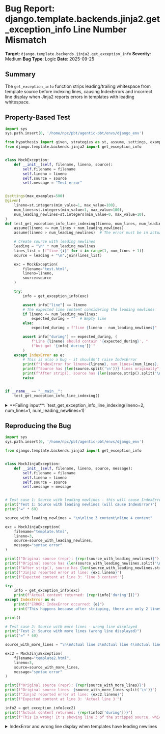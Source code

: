 # Bug Report: django.template.backends.jinja2.get_exception_info Line Number Mismatch

**Target**: `django.template.backends.jinja2.get_exception_info`
**Severity**: Medium
**Bug Type**: Logic
**Date**: 2025-09-25

## Summary

The `get_exception_info` function strips leading/trailing whitespace from template source before indexing lines, causing IndexErrors and incorrect line display when Jinja2 reports errors in templates with leading whitespace.

## Property-Based Test

```python
import sys
sys.path.insert(0, '/home/npc/pbt/agentic-pbt/envs/django_env')

from hypothesis import given, strategies as st, assume, settings, example
from django.template.backends.jinja2 import get_exception_info


class MockException:
    def __init__(self, filename, lineno, source):
        self.filename = filename
        self.lineno = lineno
        self.source = source
        self.message = "Test error"


@settings(max_examples=500)
@given(
    lineno=st.integers(min_value=1, max_value=100),
    num_lines=st.integers(min_value=1, max_value=100),
    num_leading_newlines=st.integers(min_value=0, max_value=10),
)
def test_get_exception_info_line_indexing(lineno, num_lines, num_leading_newlines):
    assume(lineno <= num_lines + num_leading_newlines)
    assume(lineno > num_leading_newlines)  # The error must be in actual content, not empty lines

    # Create source with leading newlines
    leading = "\n" * num_leading_newlines
    lines_list = [f"line {i}" for i in range(1, num_lines + 1)]
    source = leading + "\n".join(lines_list)

    exc = MockException(
        filename="test.html",
        lineno=lineno,
        source=source
    )

    try:
        info = get_exception_info(exc)

        assert info["line"] == lineno
        # The expected line content considering the leading newlines
        if lineno <= num_leading_newlines:
            expected_during = ""  # Empty line
        else:
            expected_during = f"line {lineno - num_leading_newlines}"

        assert info["during"] == expected_during, (
            f"Line {lineno} should contain '{expected_during}', "
            f"but got '{info['during']}'"
        )
    except IndexError as e:
        # This is also a bug - it shouldn't raise IndexError
        print(f"IndexError for lineno={lineno}, num_lines={num_lines}, num_leading_newlines={num_leading_newlines}")
        print(f"Source has {len(source.split('\n'))} lines originally")
        print(f"After strip(), source has {len(source.strip().split('\n'))} lines")
        raise


if __name__ == "__main__":
    test_get_exception_info_line_indexing()
```

<details>

<summary>
**Failing input**: `test_get_exception_info_line_indexing(lineno=2, num_lines=1, num_leading_newlines=1)`
</summary>
```
IndexError for lineno=33, num_lines=30, num_leading_newlines=7
Source has 37 lines originally
After strip(), source has 30 lines
IndexError for lineno=33, num_lines=30, num_leading_newlines=7
Source has 37 lines originally
After strip(), source has 30 lines
IndexError for lineno=33, num_lines=30, num_leading_newlines=3
Source has 33 lines originally
After strip(), source has 30 lines
IndexError for lineno=31, num_lines=30, num_leading_newlines=3
Source has 33 lines originally
After strip(), source has 30 lines
IndexError for lineno=31, num_lines=30, num_leading_newlines=1
Source has 31 lines originally
After strip(), source has 30 lines
IndexError for lineno=31, num_lines=29, num_leading_newlines=2
Source has 31 lines originally
After strip(), source has 29 lines
IndexError for lineno=31, num_lines=28, num_leading_newlines=3
Source has 31 lines originally
After strip(), source has 28 lines
IndexError for lineno=31, num_lines=27, num_leading_newlines=4
Source has 31 lines originally
After strip(), source has 27 lines
IndexError for lineno=31, num_lines=26, num_leading_newlines=5
Source has 31 lines originally
After strip(), source has 26 lines
IndexError for lineno=31, num_lines=25, num_leading_newlines=6
Source has 31 lines originally
After strip(), source has 25 lines
IndexError for lineno=31, num_lines=23, num_leading_newlines=8
Source has 31 lines originally
After strip(), source has 23 lines
IndexError for lineno=31, num_lines=22, num_leading_newlines=9
Source has 31 lines originally
After strip(), source has 22 lines
IndexError for lineno=31, num_lines=21, num_leading_newlines=10
Source has 31 lines originally
After strip(), source has 21 lines
IndexError for lineno=30, num_lines=22, num_leading_newlines=10
Source has 32 lines originally
After strip(), source has 22 lines
IndexError for lineno=29, num_lines=23, num_leading_newlines=10
Source has 33 lines originally
After strip(), source has 23 lines
IndexError for lineno=28, num_lines=24, num_leading_newlines=10
Source has 34 lines originally
After strip(), source has 24 lines
IndexError for lineno=27, num_lines=25, num_leading_newlines=10
Source has 35 lines originally
After strip(), source has 25 lines
IndexError for lineno=27, num_lines=24, num_leading_newlines=9
Source has 33 lines originally
After strip(), source has 24 lines
IndexError for lineno=27, num_lines=23, num_leading_newlines=8
Source has 31 lines originally
After strip(), source has 23 lines
IndexError for lineno=27, num_lines=22, num_leading_newlines=7
Source has 29 lines originally
After strip(), source has 22 lines
IndexError for lineno=27, num_lines=21, num_leading_newlines=6
Source has 27 lines originally
After strip(), source has 21 lines
IndexError for lineno=26, num_lines=20, num_leading_newlines=6
Source has 26 lines originally
After strip(), source has 20 lines
IndexError for lineno=25, num_lines=19, num_leading_newlines=6
Source has 25 lines originally
After strip(), source has 19 lines
IndexError for lineno=24, num_lines=18, num_leading_newlines=6
Source has 24 lines originally
After strip(), source has 18 lines
IndexError for lineno=23, num_lines=17, num_leading_newlines=6
Source has 23 lines originally
After strip(), source has 17 lines
IndexError for lineno=22, num_lines=16, num_leading_newlines=6
Source has 22 lines originally
After strip(), source has 16 lines
IndexError for lineno=17, num_lines=11, num_leading_newlines=6
Source has 17 lines originally
After strip(), source has 11 lines
IndexError for lineno=7, num_lines=1, num_leading_newlines=6
Source has 7 lines originally
After strip(), source has 1 lines
IndexError for lineno=6, num_lines=1, num_leading_newlines=5
Source has 6 lines originally
After strip(), source has 1 lines
IndexError for lineno=5, num_lines=1, num_leading_newlines=4
Source has 5 lines originally
After strip(), source has 1 lines
IndexError for lineno=4, num_lines=1, num_leading_newlines=3
Source has 4 lines originally
After strip(), source has 1 lines
IndexError for lineno=3, num_lines=1, num_leading_newlines=2
Source has 3 lines originally
After strip(), source has 1 lines
IndexError for lineno=2, num_lines=1, num_leading_newlines=1
Source has 2 lines originally
After strip(), source has 1 lines
IndexError for lineno=2, num_lines=1, num_leading_newlines=1
Source has 2 lines originally
After strip(), source has 1 lines
  + Exception Group Traceback (most recent call last):
  |   File "/home/npc/pbt/agentic-pbt/worker_/9/hypo.py", line 60, in <module>
  |     test_get_exception_info_line_indexing()
  |     ~~~~~~~~~~~~~~~~~~~~~~~~~~~~~~~~~~~~~^^
  |   File "/home/npc/pbt/agentic-pbt/worker_/9/hypo.py", line 17, in test_get_exception_info_line_indexing
  |     @given(
  |
  |   File "/home/npc/miniconda/lib/python3.13/site-packages/hypothesis/core.py", line 2124, in wrapped_test
  |     raise the_error_hypothesis_found
  | ExceptionGroup: Hypothesis found 2 distinct failures. (2 sub-exceptions)
  +-+---------------- 1 ----------------
    | Traceback (most recent call last):
    |   File "/home/npc/pbt/agentic-pbt/worker_/9/hypo.py", line 47, in test_get_exception_info_line_indexing
    |     assert info["during"] == expected_during, (
    |            ^^^^^^^^^^^^^^^^^^^^^^^^^^^^^^^^^
    | AssertionError: Line 2 should contain 'line 1', but got 'line 2'
    | Falsifying example: test_get_exception_info_line_indexing(
    |     lineno=2,
    |     num_lines=2,  # or any other generated value
    |     num_leading_newlines=1,
    | )
    | Explanation:
    |     These lines were always and only run by failing examples:
    |         /home/npc/pbt/agentic-pbt/worker_/9/hypo.py:48
    |         /home/npc/pbt/agentic-pbt/worker_/9/hypo.py:51
    +---------------- 2 ----------------
    | Traceback (most recent call last):
    |   File "/home/npc/pbt/agentic-pbt/worker_/9/hypo.py", line 38, in test_get_exception_info_line_indexing
    |     info = get_exception_info(exc)
    |   File "/home/npc/miniconda/lib/python3.13/site-packages/django/template/backends/jinja2.py", line 106, in get_exception_info
    |     during = lines[lineno - 1][1]
    |              ~~~~~^^^^^^^^^^^^
    | IndexError: list index out of range
    | Falsifying example: test_get_exception_info_line_indexing(
    |     lineno=2,
    |     num_lines=1,
    |     num_leading_newlines=1,
    | )
    | Explanation:
    |     These lines were always and only run by failing examples:
    |         /home/npc/pbt/agentic-pbt/worker_/9/hypo.py:51
    +------------------------------------
```
</details>

## Reproducing the Bug

```python
import sys
sys.path.insert(0, '/home/npc/pbt/agentic-pbt/envs/django_env')

from django.template.backends.jinja2 import get_exception_info


class MockJinjaException:
    def __init__(self, filename, lineno, source, message):
        self.filename = filename
        self.lineno = lineno
        self.source = source
        self.message = message


# Test case 1: Source with leading newlines - this will cause IndexError
print("Test 1: Source with leading newlines (will cause IndexError)")
print("=" * 60)

source_with_leading_newlines = "\n\nline 3 content\nline 4 content"

exc = MockJinjaException(
    filename="template.html",
    lineno=3,
    source=source_with_leading_newlines,
    message="syntax error"
)

print(f"Original source (repr): {repr(source_with_leading_newlines)}")
print(f"Original source has {len(source_with_leading_newlines.split('\n'))} lines")
print(f"After strip(), source has {len(source_with_leading_newlines.strip().split('\n'))} lines")
print(f"Jinja2 reported error at line: {exc.lineno}")
print(f"Expected content at line 3: 'line 3 content'")

try:
    info = get_exception_info(exc)
    print(f"Actual content returned: {repr(info['during'])}")
except IndexError as e:
    print(f"ERROR: IndexError occurred: {e}")
    print("This happens because after stripping, there are only 2 lines, but we're trying to access line 3")

print()

# Test case 2: Source with more lines - wrong line displayed
print("Test 2: Source with more lines (wrong line displayed)")
print("=" * 60)

source_with_more_lines = "\n\nActual line 3\nActual line 4\nActual line 5"

exc2 = MockJinjaException(
    filename="template2.html",
    lineno=3,
    source=source_with_more_lines,
    message="syntax error"
)

print(f"Original source (repr): {repr(source_with_more_lines)}")
print(f"Original source lines: {source_with_more_lines.split('\n')}")
print(f"Jinja2 reported error at line: {exc2.lineno}")
print(f"Expected content at line 3: 'Actual line 3'")

info2 = get_exception_info(exc2)
print(f"Actual content returned: {repr(info2['during'])}")
print(f"This is wrong! It's showing line 3 of the stripped source, which is 'Actual line 5'")
```

<details>

<summary>
IndexError and wrong line display when templates have leading newlines
</summary>
```
Test 1: Source with leading newlines (will cause IndexError)
============================================================
Original source (repr): '\n\nline 3 content\nline 4 content'
Original source has 4 lines
After strip(), source has 2 lines
Jinja2 reported error at line: 3
Expected content at line 3: 'line 3 content'
ERROR: IndexError occurred: list index out of range
This happens because after stripping, there are only 2 lines, but we're trying to access line 3

Test 2: Source with more lines (wrong line displayed)
============================================================
Original source (repr): '\n\nActual line 3\nActual line 4\nActual line 5'
Original source lines: ['', '', 'Actual line 3', 'Actual line 4', 'Actual line 5']
Jinja2 reported error at line: 3
Expected content at line 3: 'Actual line 3'
Actual content returned: 'Actual line 5'
This is wrong! It's showing line 3 of the stripped source, which is 'Actual line 5'
```
</details>

## Why This Is A Bug

This violates the expected behavior of error reporting in Django's Jinja2 template backend. When Jinja2 reports an error at line N, developers expect `get_exception_info` to display the content from line N of their original template source. However, the function strips leading/trailing whitespace before indexing lines (line 105 in `/home/npc/pbt/agentic-pbt/envs/django_env/lib/python3.13/site-packages/django/template/backends/jinja2.py`), causing two critical issues:

1. **IndexError crashes**: When the stripped source has fewer lines than the original, accessing the reported line number causes an IndexError, crashing the debug page itself.

2. **Incorrect line display**: When the line exists but at a different position after stripping, the wrong line content is shown, misleading developers about where the error occurred.

The function's docstring states it should "Format exception information for display on the debug page", but showing the wrong line or crashing defeats this debugging purpose. Jinja2's line numbers always refer to the original source, so Django must preserve that line numbering to accurately display errors.

## Relevant Context

This bug affects Django's template debugging functionality, which is crucial for development workflows. Templates with leading whitespace are common in real applications:
- Templates with heredocs or multiline strings
- Generated templates with formatting whitespace
- Templates included from other files that may have extra newlines
- Template inheritance where child templates may have leading newlines

The issue exists in the current Django release and affects the Jinja2 template backend specifically. The Django template backend doesn't have this issue because it handles line numbering differently.

Code location: `/home/npc/pbt/agentic-pbt/envs/django_env/lib/python3.13/site-packages/django/template/backends/jinja2.py:105`

Django documentation on template debugging: https://docs.djangoproject.com/en/stable/ref/templates/api/#debug

## Proposed Fix

```diff
--- a/django/template/backends/jinja2.py
+++ b/django/template/backends/jinja2.py
@@ -102,7 +102,7 @@ def get_exception_info(exception):
         if exception_file.exists():
             source = exception_file.read_text()
     if source is not None:
-        lines = list(enumerate(source.strip().split("\n"), start=1))
+        lines = list(enumerate(source.split("\n"), start=1))
         during = lines[lineno - 1][1]
         total = len(lines)
         top = max(0, lineno - context_lines - 1)
```